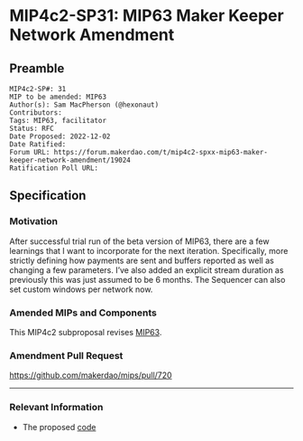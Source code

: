 # MIP4c2-SP31: MIP63 Maker Keeper Network Amendment

## Preamble

```
MIP4c2-SP#: 31
MIP to be amended: MIP63
Author(s): Sam MacPherson (@hexonaut)
Contributors:
Tags: MIP63, facilitator
Status: RFC
Date Proposed: 2022-12-02
Date Ratified: 
Forum URL: https://forum.makerdao.com/t/mip4c2-spxx-mip63-maker-keeper-network-amendment/19024
Ratification Poll URL: 
```

## Specification

### Motivation

After successful trial run of the beta version of MIP63, there are a few learnings that I want to incorporate for the next iteration. Specifically, more strictly defining how payments are sent and buffers reported as well as changing a few parameters. I’ve also added an explicit stream duration as previously this was just assumed to be 6 months. The Sequencer can also set custom windows per network now.

### Amended MIPs and Components

This MIP4c2 subproposal revises [MIP63](https://mips.makerdao.com/mips/details/MIP63).

### Amendment Pull Request

https://github.com/makerdao/mips/pull/720

---

### Relevant Information

* The proposed [code](https://github.com/makerdao/dss-cron)
